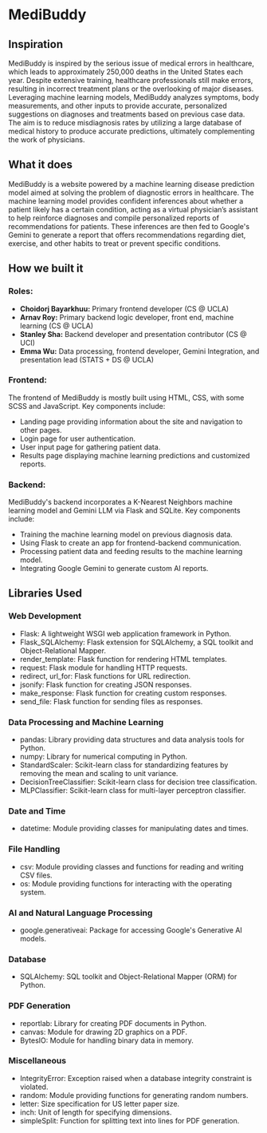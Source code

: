# MediBuddy

## Inspiration

MediBuddy is inspired by the serious issue of medical errors in healthcare, which leads to approximately 250,000 deaths in the United States each year. Despite extensive training, healthcare professionals still make errors, resulting in incorrect treatment plans or the overlooking of major diseases. Leveraging machine learning models, MediBuddy analyzes symptoms, body measurements, and other inputs to provide accurate, personalized suggestions on diagnoses and treatments based on previous case data. The aim is to reduce misdiagnosis rates by utilizing a large database of medical history to produce accurate predictions, ultimately complementing the work of physicians.

## What it does

MediBuddy is a website powered by a machine learning disease prediction model aimed at solving the problem of diagnostic errors in healthcare. The machine learning model provides confident inferences about whether a patient likely has a certain condition, acting as a virtual physician’s assistant to help reinforce diagnoses and compile personalized reports of recommendations for patients. These inferences are then fed to Google's Gemini to generate a report that offers recommendations regarding diet, exercise, and other habits to treat or prevent specific conditions.

## How we built it

### Roles:

- **Choidorj Bayarkhuu:** Primary frontend developer (CS @ UCLA)
- **Arnav Roy:** Primary backend logic developer, front end, machine learning (CS @ UCLA)
- **Stanley Sha:** Backend developer and presentation contributor (CS @ UCI)
- **Emma Wu:** Data processing, frontend developer, Gemini Integration, and presentation lead (STATS + DS @ UCLA)

### Frontend:

The frontend of MediBuddy is mostly built using HTML, CSS, with some SCSS and JavaScript. Key components include:
- Landing page providing information about the site and navigation to other pages.
- Login page for user authentication.
- User input page for gathering patient data.
- Results page displaying machine learning predictions and customized reports.

### Backend:

MediBuddy's backend incorporates a K-Nearest Neighbors machine learning model and Gemini LLM via Flask and SQLite. Key components include:
- Training the machine learning model on previous diagnosis data.
- Using Flask to create an app for frontend-backend communication.
- Processing patient data and feeding results to the machine learning model.
- Integrating Google Gemini to generate custom AI reports.

## Libraries Used

### Web Development
- Flask: A lightweight WSGI web application framework in Python.
- Flask_SQLAlchemy: Flask extension for SQLAlchemy, a SQL toolkit and Object-Relational Mapper.
- render_template: Flask function for rendering HTML templates.
- request: Flask module for handling HTTP requests.
- redirect, url_for: Flask functions for URL redirection.
- jsonify: Flask function for creating JSON responses.
- make_response: Flask function for creating custom responses.
- send_file: Flask function for sending files as responses.

### Data Processing and Machine Learning
- pandas: Library providing data structures and data analysis tools for Python.
- numpy: Library for numerical computing in Python.
- StandardScaler: Scikit-learn class for standardizing features by removing the mean and scaling to unit variance.
- DecisionTreeClassifier: Scikit-learn class for decision tree classification.
- MLPClassifier: Scikit-learn class for multi-layer perceptron classifier.

### Date and Time
- datetime: Module providing classes for manipulating dates and times.

### File Handling
- csv: Module providing classes and functions for reading and writing CSV files.
- os: Module providing functions for interacting with the operating system.

### AI and Natural Language Processing
- google.generativeai: Package for accessing Google's Generative AI models.

### Database
- SQLAlchemy: SQL toolkit and Object-Relational Mapper (ORM) for Python.

### PDF Generation
- reportlab: Library for creating PDF documents in Python.
- canvas: Module for drawing 2D graphics on a PDF.
- BytesIO: Module for handling binary data in memory.

### Miscellaneous
- IntegrityError: Exception raised when a database integrity constraint is violated.
- random: Module providing functions for generating random numbers.
- letter: Size specification for US letter paper size.
- inch: Unit of length for specifying dimensions.
- simpleSplit: Function for splitting text into lines for PDF generation.
